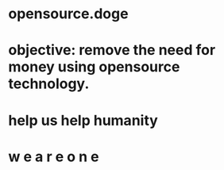 # opensource.doge

# objective: remove the need for money using opensource technology. 
# help us help humanity

# w e  a r e  o n e 







